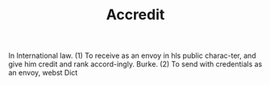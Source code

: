 ---
title: Accredit
letter: A
permalink: "/definitions/bld-accredit.html"
body: In International law. (1) To receive as an envoy in hls public charac-ter, and
  give him credit and rank accord-ingly. Burke. (2) To send with credentials as an
  envoy, webst Dict
published_at: '2018-07-07'
source: Black's Law Dictionary 2nd Ed (1910)
layout: post
---
